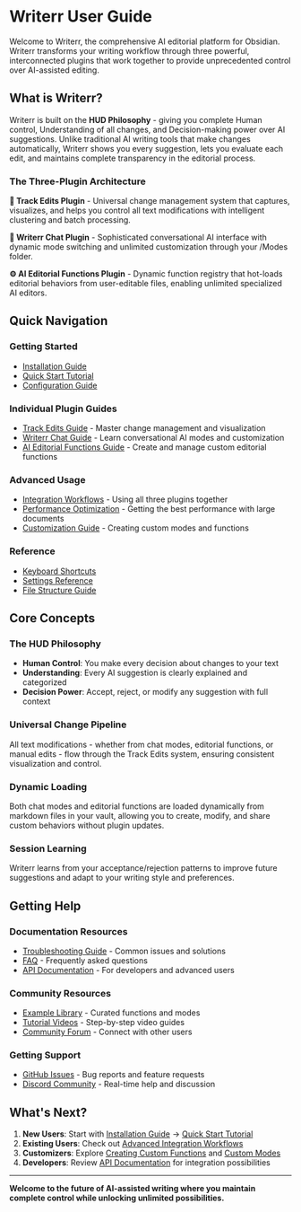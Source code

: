 # Writerr User Guide

Welcome to Writerr, the comprehensive AI editorial platform for Obsidian. Writerr transforms your writing workflow through three powerful, interconnected plugins that work together to provide unprecedented control over AI-assisted editing.

## What is Writerr?

Writerr is built on the **HUD Philosophy** - giving you complete Human control, Understanding of all changes, and Decision-making power over AI suggestions. Unlike traditional AI writing tools that make changes automatically, Writerr shows you every suggestion, lets you evaluate each edit, and maintains complete transparency in the editorial process.

### The Three-Plugin Architecture

**🔧 Track Edits Plugin** - Universal change management system that captures, visualizes, and helps you control all text modifications with intelligent clustering and batch processing.

**💬 Writerr Chat Plugin** - Sophisticated conversational AI interface with dynamic mode switching and unlimited customization through your /Modes folder.

**⚙️ AI Editorial Functions Plugin** - Dynamic function registry that hot-loads editorial behaviors from user-editable files, enabling unlimited specialized AI editors.

## Quick Navigation

### Getting Started
- [Installation Guide](installation.md)
- [Quick Start Tutorial](quick-start.md)
- [Configuration Guide](configuration.md)

### Individual Plugin Guides
- [Track Edits Guide](track-edits.md) - Master change management and visualization
- [Writerr Chat Guide](writerr-chat.md) - Learn conversational AI modes and customization
- [AI Editorial Functions Guide](ai-editorial-functions.md) - Create and manage custom editorial functions

### Advanced Usage
- [Integration Workflows](integration-workflows.md) - Using all three plugins together
- [Performance Optimization](performance.md) - Getting the best performance with large documents
- [Customization Guide](customization.md) - Creating custom modes and functions

### Reference
- [Keyboard Shortcuts](keyboard-shortcuts.md)
- [Settings Reference](settings-reference.md)
- [File Structure Guide](file-structure.md)

## Core Concepts

### The HUD Philosophy
- **Human Control**: You make every decision about changes to your text
- **Understanding**: Every AI suggestion is clearly explained and categorized  
- **Decision Power**: Accept, reject, or modify any suggestion with full context

### Universal Change Pipeline
All text modifications - whether from chat modes, editorial functions, or manual edits - flow through the Track Edits system, ensuring consistent visualization and control.

### Dynamic Loading
Both chat modes and editorial functions are loaded dynamically from markdown files in your vault, allowing you to create, modify, and share custom behaviors without plugin updates.

### Session Learning
Writerr learns from your acceptance/rejection patterns to improve future suggestions and adapt to your writing style and preferences.

## Getting Help

### Documentation Resources
- [Troubleshooting Guide](../troubleshooting/) - Common issues and solutions
- [FAQ](../troubleshooting/faq.md) - Frequently asked questions
- [API Documentation](../api/) - For developers and advanced users

### Community Resources
- [Example Library](../../examples/) - Curated functions and modes
- [Tutorial Videos](../tutorials/) - Step-by-step video guides
- [Community Forum](https://github.com/your-org/writerr/discussions) - Connect with other users

### Getting Support
- [GitHub Issues](https://github.com/your-org/writerr/issues) - Bug reports and feature requests
- [Discord Community](https://discord.gg/writerr) - Real-time help and discussion

## What's Next?

1. **New Users**: Start with [Installation Guide](installation.md) → [Quick Start Tutorial](quick-start.md)
2. **Existing Users**: Check out [Advanced Integration Workflows](integration-workflows.md)
3. **Customizers**: Explore [Creating Custom Functions](../tutorials/creating-functions.md) and [Custom Modes](../tutorials/creating-modes.md)
4. **Developers**: Review [API Documentation](../api/) for integration possibilities

---

**Welcome to the future of AI-assisted writing where you maintain complete control while unlocking unlimited possibilities.**